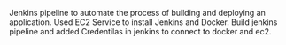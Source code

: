 Jenkins pipeline to automate the process of building and deploying an application.
Used EC2 Service to install Jenkins and Docker.
Build jenkins pipeline and added Credentilas in jenkins to connect to docker and ec2.
